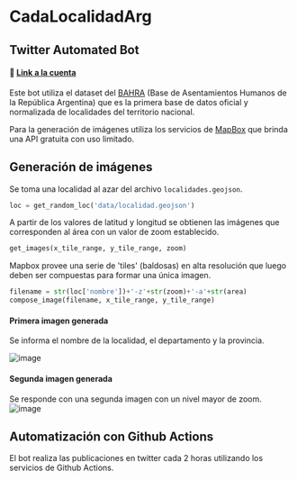 # CadaLocalidadArg


## Twitter Automated Bot

#### 🔗 [Link a la cuenta](https://mobile.twitter.com/CadaLocalidad)

Este bot utiliza el dataset del [BAHRA](http://www.bahra.gob.ar/) (Base de Asentamientos Humanos de la República Argentina) que es la primera base de datos oficial y normalizada de localidades del territorio nacional. 

Para la generación de imágenes utiliza los servicios de [MapBox](https://www.mapbox.com/) que brinda una API gratuita con uso limitado.

## Generación de imágenes

Se toma una localidad al azar del archivo `localidades.geojson`. 

```python
loc = get_random_loc('data/localidad.geojson')
```
A partir de los valores de latitud y longitud se obtienen las imágenes que corresponden al área con un valor de zoom establecido. 
```python
get_images(x_tile_range, y_tile_range, zoom)
```

Mapbox provee una serie de 'tiles' (baldosas) en alta resolución que luego deben ser compuestas para formar una única imagen.
```python
filename = str(loc['nombre'])+'-z'+str(zoom)+'-a'+str(area)
compose_image(filename, x_tile_range, y_tile_range)
```

#### Primera imagen generada

Se informa el nombre de la localidad, el departamento y la provincia.

![image](https://user-images.githubusercontent.com/76565736/207739274-55f9c3f5-6130-4481-ab8c-db8990de5d9a.png)

#### Segunda imagen generada
Se responde con una segunda imagen con un nivel mayor de zoom.
![image](https://user-images.githubusercontent.com/76565736/207739350-a149bdde-78e5-49b7-b1d2-21c107e10e06.png)


## Automatización con Github Actions

El bot realiza las publicaciones en twitter cada 2 horas utilizando los servicios de Github Actions.
